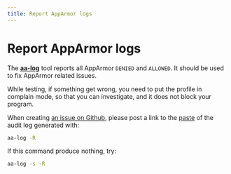 ```yaml
---
title: Report AppArmor logs
---
```


# Report AppArmor logs

The **[aa-log](usage.md#apparmor-log)** tool reports all AppArmor `DENIED` and `ALLOWED`. It should be used to fix AppArmor related issues.

While testing, if something get wrong, you need to put the profile in complain mode, so that you can investigate, and it does not block your program.

When creating [an issue on Github][newissue], please post a link to the [paste] of the audit log generated with:
```sh
aa-log -R
```

If this command produce nothing, try:
```sh
aa-log -s -R
```

[newissue]: https://github.com/roddhjav/apparmor.d/issues/new
[paste]: https://pastebin.com/
